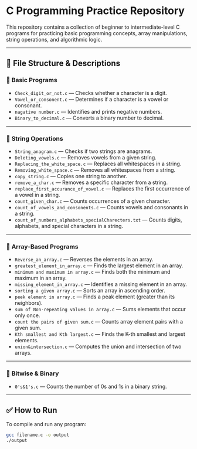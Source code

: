 # C Programming Practice Repository

This repository contains a collection of beginner to intermediate-level C programs for practicing basic programming concepts, array manipulations, string operations, and algorithmic logic.

---

## 📁 File Structure & Descriptions

### 🧮 **Basic Programs**
- `Check_digit_or_not.c` — Checks whether a character is a digit.
- `Vowel_or_consonent.c` — Determines if a character is a vowel or consonant.
- `nagative number.c` — Identifies and prints negative numbers.
- `Binary_to_decimal.c` — Converts a binary number to decimal.

---

### 🧵 **String Operations**
- `String_anagram.c` — Checks if two strings are anagrams.
- `Deleting_vowels.c` — Removes vowels from a given string.
- `Replacing_the_white_space.c` — Replaces all whitespaces in a string.
- `Removing_white_space.c` — Removes all whitespaces from a string.
- `copy_string.c` — Copies one string to another.
- `remove_a_char.c` — Removes a specific character from a string.
- `replace_first_accurance_of_vowel.c` — Replaces the first occurrence of a vowel in a string.
- `count_given_char.c` — Counts occurrences of a given character.
- `count_of_vowels_and_consonents.c` — Counts vowels and consonants in a string.
- `count_of_numbers_alphabets_specialCharecters.txt` — Counts digits, alphabets, and special characters in a string.

---

### 🧮 **Array-Based Programs**
- `Reverse_an_array.c` — Reverses the elements in an array.
- `greatest_element_in_array.c` — Finds the largest element in an array.
- `minimum and maximum in array.c` — Finds both the minimum and maximum in an array.
- `missing_element_in_array.c` — Identifies a missing element in an array.
- `sorting a given array.c` — Sorts an array in ascending order.
- `peek element in array.c` — Finds a peak element (greater than its neighbors).
- `sum of Non-repeating values in array.c` — Sums elements that occur only once.
- `count the pairs of given sum.c` — Counts array element pairs with a given sum.
- `Kth smallest and Kth largest.c` — Finds the K-th smallest and largest elements.
- `union&intersection.c` — Computes the union and intersection of two arrays.

---

### 🧪 **Bitwise & Binary**
- `0's&1's.c` — Counts the number of 0s and 1s in a binary string.

---

## ✅ How to Run

To compile and run any program:

```bash
gcc filename.c -o output
./output

